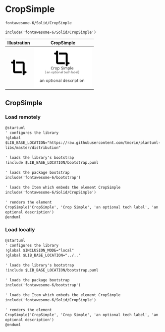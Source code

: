 # CropSimple


```text
fontawesome-6/Solid/CropSimple
```

```text
include('fontawesome-6/Solid/CropSimple')
```



| Illustration | CropSimple |
| :---: | :---: |
| ![illustration for Illustration](../../fontawesome-6/Solid/CropSimple.png) | ![illustration for CropSimple](../../fontawesome-6/Solid/CropSimple.Local.png) |




## CropSimple

### Load remotely
```plantuml
@startuml
' configures the library
!global $LIB_BASE_LOCATION="https://raw.githubusercontent.com/tmorin/plantuml-libs/master/distribution"

' loads the library's bootstrap
!include $LIB_BASE_LOCATION/bootstrap.puml

' loads the package bootstrap
include('fontawesome-6/bootstrap')

' loads the Item which embeds the element CropSimple
include('fontawesome-6/Solid/CropSimple')

' renders the element
CropSimple('CropSimple', 'Crop Simple', 'an optional tech label', 'an optional description')
@enduml
```

### Load locally
```plantuml
@startuml
' configures the library
!global $INCLUSION_MODE="local"
!global $LIB_BASE_LOCATION="../.."

' loads the library's bootstrap
!include $LIB_BASE_LOCATION/bootstrap.puml

' loads the package bootstrap
include('fontawesome-6/bootstrap')

' loads the Item which embeds the element CropSimple
include('fontawesome-6/Solid/CropSimple')

' renders the element
CropSimple('CropSimple', 'Crop Simple', 'an optional tech label', 'an optional description')
@enduml
```

